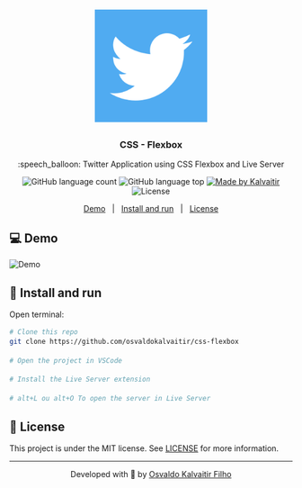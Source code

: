<h1 align="center">
    <img src="/.github/assets/logo.png"
    width="200px"
    alt="Logo" />
</h1>

<h3 align="center">
  CSS - Flexbox
</h3>

<p align="center">
  :speech_balloon: Twitter Application using CSS Flexbox and Live Server
</p>

<p align="center">
  <img alt="GitHub language count" src="https://img.shields.io/github/languages/count/osvaldokalvaitir/css-flexbox.svg?color=00A83A">

  <img alt="GitHub language top" src="https://img.shields.io/github/languages/top/osvaldokalvaitir/css-flexbox.svg?color=00A83A">

  <a href="https://kalvaitir.com/">
    <img alt="Made by Kalvaitir" src="https://img.shields.io/badge/made%20by-Kalvaitir-00A83A">
  </a>

  <img alt="License" src="https://img.shields.io/badge/license-MIT-00A83A">
</p>

<p align="center">
  <a href="#computer-demo">Demo</a>&nbsp;&nbsp;&nbsp;|&nbsp;&nbsp;&nbsp;<a href="#wrench-install-and-run">Install and run</a>&nbsp;&nbsp;&nbsp;|&nbsp;&nbsp;&nbsp;<a href="#memo-license">License</a>
</p>

## :computer: Demo

![Demo](/.github/assets/demo.png)

## :wrench: Install and run

Open terminal:

```sh
# Clone this repo
git clone https://github.com/osvaldokalvaitir/css-flexbox

# Open the project in VSCode

# Install the Live Server extension

# alt+L ou alt+O To open the server in Live Server
```

## :memo: License

This project is under the MIT license. See [LICENSE](/LICENSE) for more information.

---

<p align="center">
Developed with 💚 by <a href="https://www.linkedin.com/in/osvaldokalvaitir">Osvaldo Kalvaitir Filho</a>
</p>
